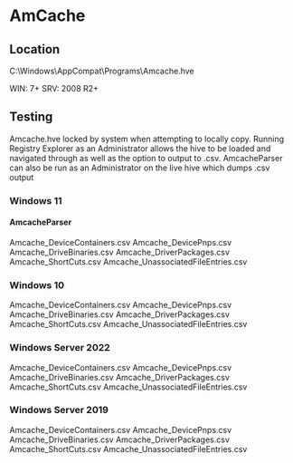 # AmCache

## Location
C:\Windows\AppCompat\Programs\Amcache.hve

WIN: 7+
SRV: 2008 R2+

## Testing
Amcache.hve locked by system when attempting to locally copy. Running Registry Explorer as an Administrator allows the hive to be loaded and navigated through as well as the option to output to .csv. AmcacheParser can also be run as an Administrator on the live hive which dumps .csv output

### Windows 11
#### AmcacheParser
Amcache_DeviceContainers.csv
Amcache_DevicePnps.csv
Amcache_DriveBinaries.csv
Amcache_DriverPackages.csv
Amcache_ShortCuts.csv
Amcache_UnassociatedFileEntries.csv

### Windows 10
Amcache_DeviceContainers.csv
Amcache_DevicePnps.csv
Amcache_DriveBinaries.csv
Amcache_DriverPackages.csv
Amcache_ShortCuts.csv
Amcache_UnassociatedFileEntries.csv

### Windows Server 2022
Amcache_DeviceContainers.csv
Amcache_DevicePnps.csv
Amcache_DriveBinaries.csv
Amcache_DriverPackages.csv
Amcache_ShortCuts.csv
Amcache_UnassociatedFileEntries.csv

### Windows Server 2019
Amcache_DeviceContainers.csv
Amcache_DevicePnps.csv
Amcache_DriveBinaries.csv
Amcache_DriverPackages.csv
Amcache_ShortCuts.csv
Amcache_UnassociatedFileEntries.csv